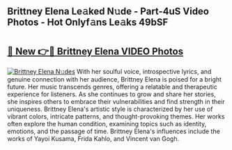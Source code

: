 ## Brittney Elena Le𝚊ked N𝚞de - Part-4uS Video Photos - Hot Onlyf𝚊ns Le𝚊ks 49bSF

# <h2><a href="http://ab97350.deff.icu/?id=Brittney+Elena">🔗 New 👉🔴 Brittney Elena VIDEO Photos</a></h2>

[![Brittney Elena N𝚞des](https://i.imgur.com/rIISA9y.gif)](http://ab97350.deff.icu/?id=Brittney+Elena)
With her soulful voice, introspective lyrics, and genuine connection with her audience, Brittney Elena is poised for a bright future. Her music transcends genres, offering a relatable and therapeutic experience for listeners. As she continues to grow and share her stories, she inspires others to embrace their vulnerabilities and find strength in their uniqueness. Brittney Elena's artistic style is characterized by her use of vibrant colors, intricate patterns, and thought-provoking themes. Her works often explore the human condition, examining topics such as identity, emotions, and the passage of time. Brittney Elena's influences include the works of Yayoi Kusama, Frida Kahlo, and Vincent van Gogh.
